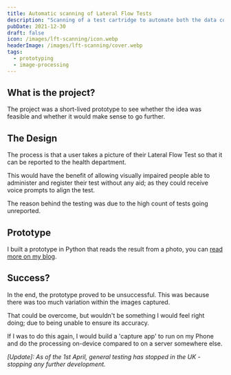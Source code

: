 ```yaml
---
title: Automatic scanning of Lateral Flow Tests
description: "Scanning of a test cartridge to automate both the data collection and abstract the reading of the result."
pubDate: 2021-12-30
draft: false
icon: /images/lft-scanning/icon.webp
headerImage: /images/lft-scanning/cover.webp
tags:
  - prototyping
  - image-processing
---
```


## What is the project?

The project was a short-lived prototype to see whether the idea was feasible and whether it would make sense to go further.

## The Design

The process is that a user takes a picture of their Lateral Flow Test so that it can be reported to the health department.

This would have the benefit of allowing visually impaired people able to administer and register their test without any aid; as they could receive voice prompts to align the test.

The reason behind the testing was due to the high count of tests going unreported.

## Prototype

I built a prototype in Python that reads the result from a photo, you can [read more on my blog](/blog/lft-scanning).

## Success?

In the end, the prototype proved to be unsuccessful. This was because there was too much variation within the images captured.

That could be overcome, but wouldn't be something I would feel right doing; due to being unable to ensure its accuracy.

If I was to do this again, I would build a 'capture app' to run on my Phone and do the processing on-device compared to on a server somewhere else.

_[Update]: As of the 1st April, general testing has stopped in the UK - stopping any further development._
